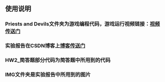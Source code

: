 ## 使用说明
### Priests and Devils文件夹为游戏编程代码，游戏运行视频链接：[视频传送门](https://www.ixigua.com/i6767177822193582091/)

### 实验报告在CSDN博客上[博客传送门](https://blog.csdn.net/gzx1002/article/details/100824430)

### HW2_简答题部分代码为简答题中所用到的代码

### IMG文件夹是实验报告中所用到的图片
